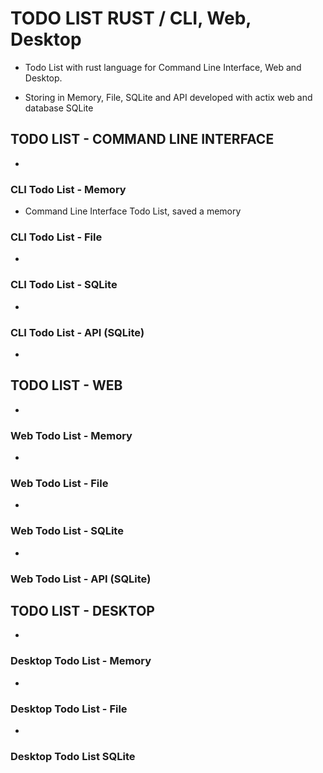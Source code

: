# TODO LIST RUST / CLI, Web, Desktop

- Todo List with rust language for Command Line Interface, Web and Desktop.

- Storing in Memory, File, SQLite and API developed with actix web and database SQLite

## TODO LIST - COMMAND LINE INTERFACE

-

### CLI Todo List - Memory

  - Command Line Interface Todo List, saved a memory

### CLI Todo List - File

-

### CLI Todo List - SQLite

-

### CLI Todo List - API (SQLite)

-

## TODO LIST - WEB

-

### Web Todo List - Memory

-

### Web Todo List - File

-

### Web Todo List - SQLite

-

### Web Todo List - API (SQLite)

## TODO LIST - DESKTOP

-

### Desktop Todo List - Memory

-

### Desktop Todo List - File

-

### Desktop Todo List SQLite
